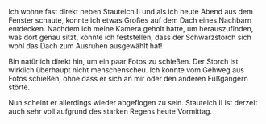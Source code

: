 Ich wohne fast direkt neben Stauteich II und als ich heute Abend aus dem Fenster schaute, konnte ich etwas Großes auf dem Dach eines Nachbarn entdecken. Nachdem ich meine Kamera geholt hatte, um herauszufinden, was dort genau sitzt, konnte ich feststellen, dass der Schwarzstorch sich wohl das Dach zum Ausruhen ausgewählt hat! 

Bin natürlich direkt hin, um ein paar Fotos zu schießen. Der Storch ist wirklich überhaupt nicht menschenscheu. Ich konnte vom Gehweg aus Fotos schießen, ohne dass er sich an mir oder den anderen Fußgängern störte. 

Nun scheint er allerdings wieder abgeflogen zu sein. Stauteich II ist derzeit auch sehr voll aufgrund des starken Regens heute Vormittag.